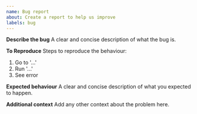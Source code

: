 ```yaml
---
name: Bug report
about: Create a report to help us improve
labels: bug
---
```


**Describe the bug**
A clear and concise description of what the bug is.

**To Reproduce**
Steps to reproduce the behaviour:
1. Go to '...'
2. Run '...'
3. See error

**Expected behaviour**
A clear and concise description of what you expected to happen.

**Additional context**
Add any other context about the problem here.

